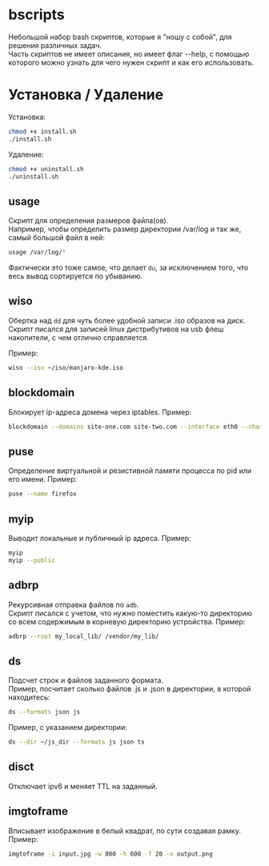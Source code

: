 # bscripts
Небольшой набор bash скриптов, которые я "ношу с собой", для решения различных задач. </br>
Часть скриптов не имеет описания, но имеет флаг --help, с помощью которого можно узнать для чего нужен скрипт и как его использовать.

# Установка / Удаление
Установка:
```bash
chmod +x install.sh
./install.sh
```

Удаление:
```bash
chmod +x uninstall.sh
./uninstall.sh
```

## usage
Скрипт для определения размеров файла(ов). </br>
Например, чтобы определить размер директории /var/log и так же, самый большой файл в ней:
```bash
usage /var/log/*
```

Фактически это тоже самое, что делает `du`, за исключением того, что весь вывод сортируется по убыванию.

## wiso
Обертка над `dd` для чуть более удобной записи .iso образов на диск. </br>
Скрипт писался для записей linux дистрибутивов на usb флеш накопители, с чем отлично справляется.

Пример:
```bash
wiso --iso ~/iso/manjaro-kde.iso
```

## blockdomain
Блокирует ip-адреса домена через iptables.
Пример:
```bash
blockdomain --domains site-one.com site-two.com --interface eth0 --chains FORWARD OUTPUT INPUT
```

## puse
Определение виртуальной и резистивной памяти процесса по pid или его имени.
Пример:
```bash
puse --name firefox
```

## myip
Выводит локальные и публичный ip адреса.
Пример:
```bash
myip
myip --public
``` 

## adbrp
Рекурсивная отправка файлов по `adb`. </br>
Скрипт писался с учетом, что нужно поместить какую-то директорию со всем содержимым в корневую директорию устройства.
Пример:
```bash
adbrp --root my_local_lib/ /vendor/my_lib/
```

## ds
Подсчет строк и файлов заданного формата. </br>
Пример, посчитает сколько файлов .js и .json в директории, в которой находитесь:
```bash
ds --formats json js
```

Пример, с указанием директории:
```bash
ds --dir ~/js_dir --formats js json ts
```

## disct
Отключает ipv6 и меняет TTL на заданный.

## imgtoframe
Вписывает изображение в белый квадрат, по сути создавая рамку. 
Пример:
```bash
imgtoframe -i input.jpg -w 800 -h 600 -f 20 -o output.png
```
